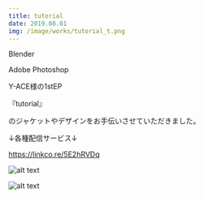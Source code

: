 ```yaml
---
title: tutorial
date: 2019.08.01
img: /image/works/tutorial_t.png
---
```


Blender

Adobe Photoshop

Y-ACE様の1stEP

『tutorial』

のジャケットやデザインをお手伝いさせていただきました。

↓各種配信サービス↓

https://linkco.re/5E2hRVDq


![alt text](https://drive.google.com/uc?export=view&id=19iwFJ9i245OZ0pDoixXGaE9AHKVj0kzP)

![alt text](https://drive.google.com/uc?export=view&id=1xv0woBVg7FoJ5Y8M5QzvfJjyp3hhBpVm)


